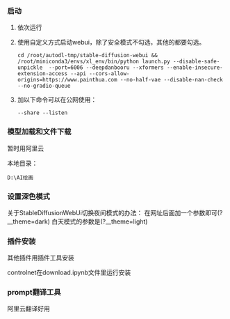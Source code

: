 ### 启动

1. 依次运行

2. 使用自定义方式启动webui，除了安全模式不勾选，其他的都要勾选。

   ```
   cd /root/autodl-tmp/stable-diffusion-webui && /root/miniconda3/envs/xl_env/bin/python launch.py --disable-safe-unpickle  --port=6006 --deepdanbooru --xformers --enable-insecure-extension-access --api --cors-allow-origins=https://www.painthua.com --no-half-vae --disable-nan-check --no-gradio-queue 
   ```

   

3. 加以下命令可以在公网使用：

   ```
   --share --listen
   ```

### 模型加载和文件下载

暂时用阿里云

本地目录：

```
D:\AI绘画
```



### 设置深色模式

关于StableDiffusionWebUi切换夜间模式的办法： 在网址后面加一个参数即可(?__theme=dark) 白天模式的参数是(?__theme=light) 

### 插件安装

其他插件用插件工具安装

controlnet在download.ipynb文件里运行安装

### prompt翻译工具

阿里云翻译好用



